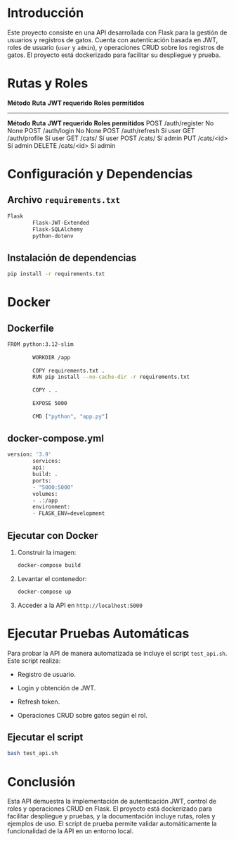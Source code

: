 # Introducción

Este proyecto consiste en una API desarrollada con Flask para la gestión
de usuarios y registros de gatos. Cuenta con autenticación basada en
JWT, roles de usuario (`user` y `admin`), y operaciones CRUD sobre los
registros de gatos. El proyecto está dockerizado para facilitar su
despliegue y prueba.

# Rutas y Roles

  **Método**   **Ruta**         **JWT requerido**   **Roles permitidos**
  ------------ ---------------- ------------------- ----------------------
  **Método**   **Ruta**         **JWT requerido**   **Roles permitidos**
  POST         /auth/register   No                  None
  POST         /auth/login      No                  None
  POST         /auth/refresh    Sí                  user
  GET          /auth/profile    Sí                  user
  GET          /cats/           Sí                  user
  POST         /cats/           Sí                  admin
  PUT          /cats/\<id\>     Sí                  admin
  DELETE       /cats/\<id\>     Sí                  admin

# Configuración y Dependencias

## Archivo `requirements.txt`

``` {.bash language="bash"}
Flask
        Flask-JWT-Extended
        Flask-SQLAlchemy
        python-dotenv
```

## Instalación de dependencias

``` {.bash language="bash"}
pip install -r requirements.txt
```

# Docker

## Dockerfile

``` {.bash language="bash"}
FROM python:3.12-slim
        
        WORKDIR /app
        
        COPY requirements.txt .
        RUN pip install --no-cache-dir -r requirements.txt
        
        COPY . .
        
        EXPOSE 5000
        
        CMD ["python", "app.py"]
```

## docker-compose.yml

``` {.bash language="bash"}
version: '3.9'
        services:
        api:
        build: .
        ports:
        - "5000:5000"
        volumes:
        - .:/app
        environment:
        - FLASK_ENV=development
```

## Ejecutar con Docker

1.  Construir la imagen:

    ``` {.bash language="bash"}
    docker-compose build
    ```

2.  Levantar el contenedor:

    ``` {.bash language="bash"}
    docker-compose up
    ```

3.  Acceder a la API en `http://localhost:5000`

# Ejecutar Pruebas Automáticas

Para probar la API de manera automatizada se incluye el script
`test_api.sh`. Este script realiza:

-   Registro de usuario.

-   Login y obtención de JWT.

-   Refresh token.

-   Operaciones CRUD sobre gatos según el rol.

## Ejecutar el script

``` {.bash language="bash"}
bash test_api.sh
```

# Conclusión

Esta API demuestra la implementación de autenticación JWT, control de
roles y operaciones CRUD en Flask. El proyecto está dockerizado para
facilitar despliegue y pruebas, y la documentación incluye rutas, roles
y ejemplos de uso. El script de prueba permite validar automáticamente
la funcionalidad de la API en un entorno local.
